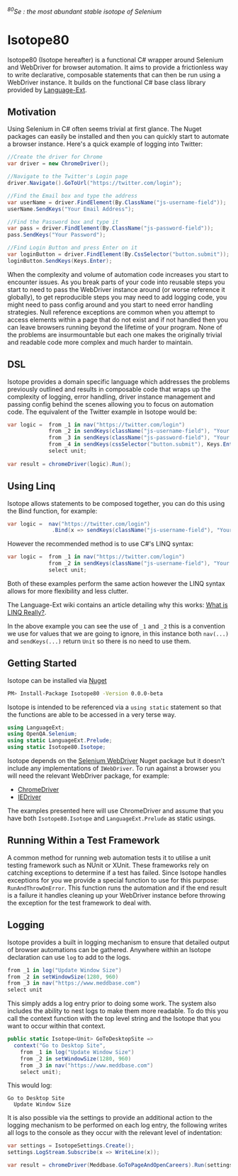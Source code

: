 *<sup>80</sup>Se : the most abundant stable isotope of Selenium*

# Isotope80
Isotope80 (Isotope hereafter) is a functional C# wrapper around Selenium and WebDriver for browser automation. It aims to provide a frictionless way to write declarative, composable statements that can then be run using a WebDriver instance. It builds on the functional C# base class library provided by [Language-Ext](https://github.com/louthy/language-ext).

## Motivation
Using Selenium in C# often seems trivial at first glance. The Nuget packages can easily be installed and then you can quickly start to automate a browser instance. Here's a quick example of logging into Twitter:

```cs
//Create the driver for Chrome
var driver = new ChromeDriver();

//Navigate to the Twitter's Login page
driver.Navigate().GoToUrl("https://twitter.com/login");

//Find the Email box and type the address
var userName = driver.FindElement(By.ClassName("js-username-field"));
userName.SendKeys("Your Email Address");

//Find the Password box and type it
var pass = driver.FindElement(By.ClassName("js-password-field"));
pass.SendKeys("Your Password");

//Find Login Button and press Enter on it
var loginButton = driver.FindElement(By.CssSelector("button.submit"));
loginButton.SendKeys(Keys.Enter);
```

When the complexity and volume of automation code increases you start to encounter issues. As you break parts of your code into reusable steps you start to need to pass the WebDriver instance around (or worse reference it globally), to get reproducible steps you may need to add logging code, you might need to pass config around and you start to need error handling strategies. Null reference exceptions are common when you attempt to access elements within a page that do not exist and if not handled then you can leave browsers running beyond the lifetime of your program. None of the problems are insurmountable but each one makes the originally trivial and readable code more complex and much harder to maintain.

## DSL
Isotope provides a domain specific language which addresses the problems previously outlined and results in composable code that wraps up the complexity of logging, error handling, driver instance management and passing config behind the scenes allowing you to focus on automation code. The equivalent of the Twitter example in Isotope would be:

```cs
var logic =  from _1 in nav("https://twitter.com/login")
             from _2 in sendKeys(className("js-username-field"), "Your Email Address")
             from _3 in sendKeys(className("js-password-field"), "Your Password")
             from _4 in sendKeys(cssSelector("button.submit"), Keys.Enter)
             select unit;
             
var result = chromeDriver(logic).Run();
```
## Using Linq
Isotope allows statements to be composed together, you can do this using the Bind function, for example:

```cs
var logic =  nav("https://twitter.com/login")
              .Bind(x => sendKeys(className("js-username-field"), "Your Email Address"));
```

However the recommended method is to use C#'s LINQ syntax:

```cs
var logic =  from _1 in nav("https://twitter.com/login")
             from _2 in sendKeys(className("js-username-field"), "Your Email Address")
             select unit;
```

Both of these examples perform the same action however the LINQ syntax allows for more flexibility and less clutter.

The Language-Ext wiki contains an article detailing why this works: [What is LINQ Really?](https://github.com/louthy/language-ext/wiki/Thinking-Functionally:-What-is-LINQ-really%3F).

In the above example you can see the use of `_1` and `_2` this is a convention we use for values that we are going to ignore, in this instance both `nav(...)` and `sendKeys(...)` return `Unit` so there is no need to use them.

## Getting Started
Isotope can be installed via [Nuget](https://www.nuget.org/packages/Isotope80/0.0.0-beta)

```bash
PM> Install-Package Isotope80 -Version 0.0.0-beta
```

Isotope is intended to be referenced via a `using static` statement so that the functions are able to be accessed in a very terse way.

```cs
using LanguageExt;
using OpenQA.Selenium;
using static LanguageExt.Prelude;
using static Isotope80.Isotope;
```

Isotope depends on the [Selenium WebDriver](https://www.nuget.org/packages/Selenium.WebDriver) Nuget package but it doesn't include any implementations of `IWebDriver`. To run against a browser you will need the relevant WebDriver package, for example:

- [ChromeDriver](https://www.nuget.org/packages/Selenium.WebDriver.ChromeDriver)
- [IEDriver](https://www.nuget.org/packages/Selenium.WebDriver.IEDriver/)

The examples presented here will use ChromeDriver and assume that you have both `Isotope80.Isotope` and `LanguageExt.Prelude` as static usings.

## Running Within a Test Framework
A common method for running web automation tests it to utilise a unit testing framework such as NUnit or XUnit. These frameworks rely on catching exceptions to determine if a test has failed. Since Isotope handles exceptions for you we provide a special function to use for this purpose: `RunAndThrowOnError`. This function runs the automation and if the end result is a failure it handles cleaning up your WebDriver instance before throwing the exception for the test framework to deal with.

## Logging
Isotope provides a built in logging mechanism to ensure that detailed output of browser automations can be gathered. Anywhere within an Isotope declaration can use `log` to add to the logs.

```cs
from _1 in log("Update Window Size")
from _2 in setWindowSize(1280, 960)
from _3 in nav("https://www.meddbase.com")
select unit
```

This simply adds a log entry prior to doing some work. The system also includes the ability to nest logs to make them more readable. To do this you call the context function with the top level string and the Isotope<T> that you want to occur within that context.

```cs
public static Isotope<Unit> GoToDesktopSite =>
  context("Go to Desktop Site",
    from _1 in log("Update Window Size")
    from _2 in setWindowSize(1280, 960)
    from _3 in nav("https://www.meddbase.com")
    select unit);
```

This would log:

```
Go to Desktop Site
  Update Window Size
```

It is also possible via the settings to provide an additional action to the logging mechanism to be performed on each log entry, the following writes all logs to the console as they occur with the relevant level of indentation:

```cs
var settings = IsotopeSettings.Create();
settings.LogStream.Subscribe(x => WriteLine(x));

var result = chromeDriver(Meddbase.GoToPageAndOpenCareers).Run(settings);
```
